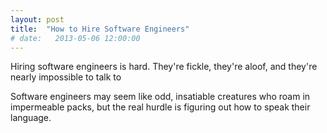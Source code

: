 ```yaml
---
layout: post
title:  "How to Hire Software Engineers"
# date:   2013-05-06 12:00:00
---
```


Hiring software engineers is hard. They're fickle, they're aloof, and they're nearly impossible to talk to 

Software engineers may seem like odd, insatiable creatures who roam in impermeable packs, but the real hurdle is figuring out how to speak their language.
